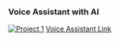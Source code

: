 ### Voice Assistant with AI
[![Project 1](Rushil.jpg)](https://imlazyvex.github.io/BSE_Template_Portfolio/VoiceAssistant.html)
<a href="VoiceAssistant.md">Voice Assistant Link</a>
